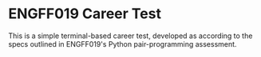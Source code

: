 # ENGFF019 Career Test

This is a simple terminal-based career test, developed as according to the specs outlined in ENGFF019's Python pair-programming assessment.
